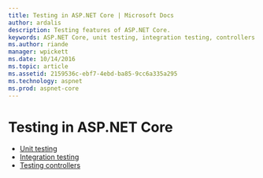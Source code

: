 ```yaml
---
title: Testing in ASP.NET Core | Microsoft Docs
author: ardalis
description: Testing features of ASP.NET Core.
keywords: ASP.NET Core, unit testing, integration testing, controllers
ms.author: riande
manager: wpickett
ms.date: 10/14/2016
ms.topic: article
ms.assetid: 2159536c-ebf7-4ebd-ba85-9cc6a335a295
ms.technology: aspnet
ms.prod: aspnet-core
---
```

# Testing in ASP.NET Core

- [Unit testing](https://docs.microsoft.com/dotnet/articles/core/testing/unit-testing-with-dotnet-test)
- [Integration testing](xref:testing/integration-testing)
- [Testing controllers](xref:mvc/controllers/testing)

